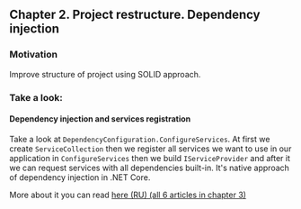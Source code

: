 ## Chapter 2. Project restructure. Dependency injection
### Motivation
Improve structure of project using SOLID approach.
### Take a look:
#### Dependency injection and services registration
Take a look at `DependencyConfiguration.ConfigureServices`.
At first we create `ServiceCollection` then we register all services we want to use in our application in `ConfigureServices` then we build `IServiceProvider` and after it we can request services with all dependencies built-in.
It's native approach of dependency injection in .NET Core.

More about it you can read [here (RU) (all 6 articles in chapter 3)](https://metanit.com/sharp/aspnet5/6.1.php)
